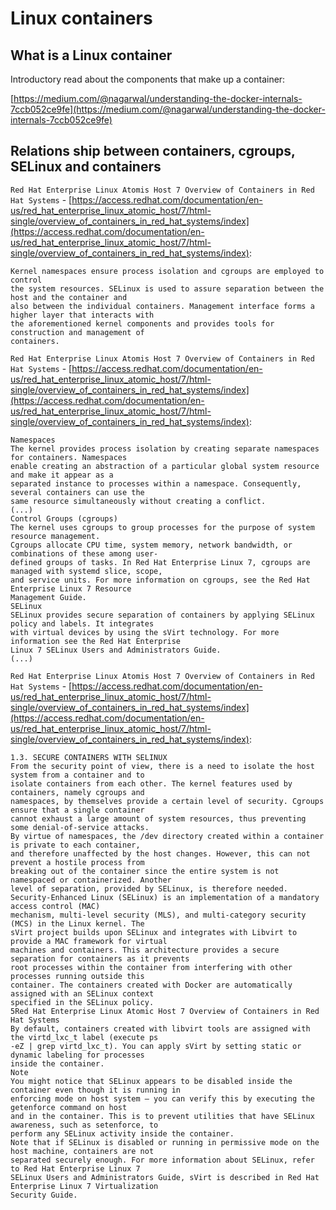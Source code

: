 # Linux containers #

## What is a Linux container ##

Introductory read about the components that make up a container:

[https://medium.com/@nagarwal/understanding-the-docker-internals-7ccb052ce9fe](https://medium.com/@nagarwal/understanding-the-docker-internals-7ccb052ce9fe)

## Relations ship between containers, cgroups, SELinux and containers ##

`Red Hat Enterprise Linux Atomis Host 7 Overview of Containers in Red Hat Systems` - [https://access.redhat.com/documentation/en-us/red_hat_enterprise_linux_atomic_host/7/html-single/overview_of_containers_in_red_hat_systems/index](https://access.redhat.com/documentation/en-us/red_hat_enterprise_linux_atomic_host/7/html-single/overview_of_containers_in_red_hat_systems/index):
~~~
Kernel namespaces ensure process isolation and cgroups are employed to control
the system resources. SELinux is used to assure separation between the host and the container and
also between the individual containers. Management interface forms a higher layer that interacts with
the aforementioned kernel components and provides tools for construction and management of
containers.
~~~

`Red Hat Enterprise Linux Atomis Host 7 Overview of Containers in Red Hat Systems` - [https://access.redhat.com/documentation/en-us/red_hat_enterprise_linux_atomic_host/7/html-single/overview_of_containers_in_red_hat_systems/index](https://access.redhat.com/documentation/en-us/red_hat_enterprise_linux_atomic_host/7/html-single/overview_of_containers_in_red_hat_systems/index):
~~~
Namespaces
The kernel provides process isolation by creating separate namespaces for containers. Namespaces
enable creating an abstraction of a particular global system resource and make it appear as a
separated instance to processes within a namespace. Consequently, several containers can use the
same resource simultaneously without creating a conflict.
(...)
Control Groups (cgroups)
The kernel uses cgroups to group processes for the purpose of system resource management.
Cgroups allocate CPU time, system memory, network bandwidth, or combinations of these among user-
defined groups of tasks. In Red Hat Enterprise Linux 7, cgroups are managed with systemd slice, scope,
and service units. For more information on cgroups, see the Red Hat Enterprise Linux 7 Resource
Management Guide.
SELinux
SELinux provides secure separation of containers by applying SELinux policy and labels. It integrates
with virtual devices by using the sVirt technology. For more information see the Red Hat Enterprise
Linux 7 SELinux Users and Administrators Guide.
(...)
~~~

`Red Hat Enterprise Linux Atomis Host 7 Overview of Containers in Red Hat Systems` - [https://access.redhat.com/documentation/en-us/red_hat_enterprise_linux_atomic_host/7/html-single/overview_of_containers_in_red_hat_systems/index](https://access.redhat.com/documentation/en-us/red_hat_enterprise_linux_atomic_host/7/html-single/overview_of_containers_in_red_hat_systems/index):
~~~
1.3. SECURE CONTAINERS WITH SELINUX
From the security point of view, there is a need to isolate the host system from a container and to
isolate containers from each other. The kernel features used by containers, namely cgroups and
namespaces, by themselves provide a certain level of security. Cgroups ensure that a single container
cannot exhaust a large amount of system resources, thus preventing some denial-of-service attacks.
By virtue of namespaces, the /dev directory created within a container is private to each container,
and therefore unaffected by the host changes. However, this can not prevent a hostile process from
breaking out of the container since the entire system is not namespaced or containerized. Another
level of separation, provided by SELinux, is therefore needed.
Security-Enhanced Linux (SELinux) is an implementation of a mandatory access control (MAC)
mechanism, multi-level security (MLS), and multi-category security (MCS) in the Linux kernel. The
sVirt project builds upon SELinux and integrates with Libvirt to provide a MAC framework for virtual
machines and containers. This architecture provides a secure separation for containers as it prevents
root processes within the container from interfering with other processes running outside this
container. The containers created with Docker are automatically assigned with an SELinux context
specified in the SELinux policy.
5Red Hat Enterprise Linux Atomic Host 7 Overview of Containers in Red Hat Systems
By default, containers created with libvirt tools are assigned with the virtd_lxc_t label (execute ps
-eZ | grep virtd_lxc_t). You can apply sVirt by setting static or dynamic labeling for processes
inside the container.
Note
You might notice that SELinux appears to be disabled inside the container even though it is running in
enforcing mode on host system – you can verify this by executing the getenforce command on host
and in the container. This is to prevent utilities that have SELinux awareness, such as setenforce, to
perform any SELinux activity inside the container.
Note that if SELinux is disabled or running in permissive mode on the host machine, containers are not
separated securely enough. For more information about SELinux, refer to Red Hat Enterprise Linux 7
SELinux Users and Administrators Guide, sVirt is described in Red Hat Enterprise Linux 7 Virtualization
Security Guide.
~~~
